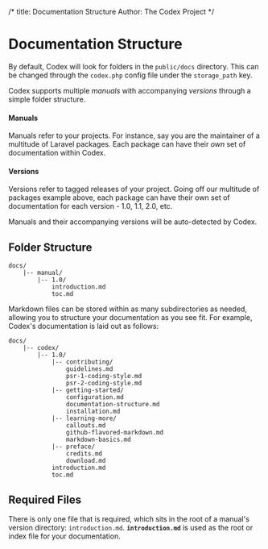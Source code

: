 /*
title:  Documentation Structure
Author: The Codex Project
*/

# Documentation Structure

By default, Codex will look for folders in the `public/docs` directory. This can be changed through the `codex.php` config file under the `storage_path` key.

Codex supports multiple *manuals* with accompanying *versions* through a simple folder structure.

#### Manuals
Manuals refer to your projects. For instance, say you are the maintainer of a multitude of Laravel packages. Each package can have their *own* set of documentation within Codex.


#### Versions
Versions refer to tagged releases of your project. Going off our multitude of packages example above, each package can have their own set of documentation for each version - 1.0, 1.1, 2.0, etc.

Manuals and their accompanying versions will be auto-detected by Codex.

## Folder Structure

```
docs/
	|-- manual/
		|-- 1.0/
			introduction.md
			toc.md
```

Markdown files can be stored within as many subdirectories as needed, allowing you to structure your documentation as you see fit. For example, Codex's documentation is laid out as follows:

```
docs/
	|-- codex/
		|-- 1.0/
			|-- contributing/
				guidelines.md
				psr-1-coding-style.md
				psr-2-coding-style.md
			|-- getting-started/
				configuration.md
				documentation-structure.md
				installation.md
			|-- learning-more/
				callouts.md
				github-flavored-markdown.md
				markdown-basics.md
			|-- preface/
				credits.md
				download.md
			introduction.md
			toc.md
```

## Required Files

There is only one file that is required, which sits in the root of a manual's version directory: `introduction.md`. **`introduction.md`** is used as the root or index file for your documentation.
